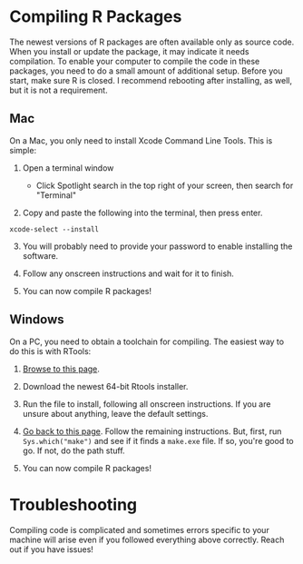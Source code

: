 
# Compiling R Packages

The newest versions of R packages are often available only as source code. When you install or update the package, it may indicate it needs compilation. To enable your computer to compile the code in these packages, you need to do a small amount of additional setup. Before you start, make sure R is closed. I recommend rebooting after installing, as well, but it is not a requirement.

## Mac

On a Mac, you only need to install Xcode Command Line Tools. This is simple:

1. Open a terminal window
   * Click Spotlight search in the top right of your screen, then search for "Terminal"


2. Copy and paste the following into the terminal, then press enter.
```
xcode-select --install
```

3. You will probably need to provide your password to enable installing the software.

4. Follow any onscreen instructions and wait for it to finish.

5. You can now compile R packages!

## Windows

On a PC, you need to obtain a toolchain for compiling. The easiest way to do this is with RTools:

1. [Browse to this page](https://cran.r-project.org/bin/windows/Rtools/).

2. Download the newest 64-bit Rtools installer.

3. Run the file to install, following all onscreen instructions. If you are unsure about anything, leave the default settings.

4. [Go back to this page](https://cran.r-project.org/bin/windows/Rtools/). Follow the remaining instructions. But, first, run `Sys.which("make")` and see if it finds a `make.exe` file. If so, you're good to go. If not, do the path stuff.

5. You can now compile R packages!

# Troubleshooting

Compiling code is complicated and sometimes errors specific to your machine will arise even if you followed everything above correctly. Reach out if you have issues!